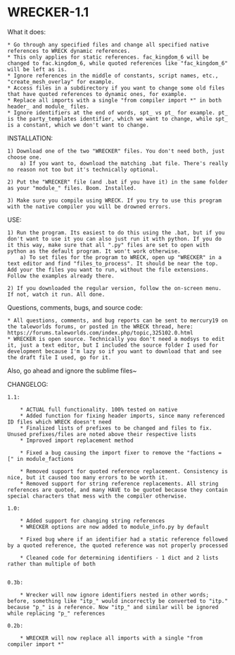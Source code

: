 # WRECKER-1.1


What it does:

	* Go through any specified files and change all specified native references to WRECK dynamic references.
	* This only applies for static references. fac_kingdom_6 will be changed to fac.kingdom_6, while quoted references like "fac_kingdom_6" will be left as is.
	* Ignore references in the middle of constants, script names, etc., "create_mesh_overlay" for example.
	* Access files in a subdirectory if you want to change some old files that have quoted references to dynamic ones, for example.
	* Replace all imports with a single "from compiler import *" in both header_ and module_ files.
	* Ignore identifiers at the end of words, spt_ vs pt_ for example. pt_ is the party_templates identifier, which we want to change, while spt_ is a constant, which we don't want to change.




INSTALLATION:
	
	1) Download one of the two "WRECKER" files. You don't need both, just choose one. 
		a) If you want to, download the matching .bat file. There's really no reason not too but it's technically optional. 

	2) Put the "WRECKER" file (and .bat if you have it) in the same folder as your "module_" files. Boom. Installed.

	3) Make sure you compile using WRECK. If you try to use this program with the native compiler you will be drowned errors. 


USE:

	1) Run the program. Its easiest to do this using the .bat, but if you don't want to use it you can also just run it with python. If you do it this way, make sure that all ".py" files are set to open with python as the default program. It won't work otherwise.
		a) To set files for the program to WRECK, open up "WRECKER" in a text editor and find "files_to_process". It should be near the top. Add your the files you want to run, without the file extensions. Follow the examples already there. 

	2) If you downloaded the regular version, follow the on-screen menu. If not, watch it run. All done. 

Questions, comments, bugs, and source code:

	* All questions, comments, and bug reports can be sent to mercury19 on the taleworlds forums, or posted in the WRECK thread, here: https://forums.taleworlds.com/index.php/topic,325102.0.html
	* WRECKER is open source. Technically you don't need a modsys to edit it, just a text editor, but I included the source folder I used for development because I'm lazy so if you want to download that and see the draft file I used, go for it. 

Also, go ahead and ignore the sublime files~


CHANGELOG:

	1.1:

		* ACTUAL full functionality. 100% tested on native
		* Added function for fixing header imports, since many referenced ID files which WRECK doesn't need
		* Finalized lists of prefixes to be changed and files to fix. Unused prefixes/files are noted above their respective lists
		* Improved import replacement method

		* Fixed a bug causing the import fixer to remove the "factions = [" in module_factions

		* Removed support for quoted reference replacement. Consistency is nice, but it caused too many errors to be worth it.
		* Removed support for string reference replacements. All string references are quoted, and many HAVE to be quoted because they contain special characters that mess with the compiler otherwise.

	1.0:

		* Added support for changing string references
		* WRECKER options are now added to module_info.py by default

		* Fixed bug where if an identifier had a static reference followed by a quoted reference, the quoted reference was not properly processed

		* Cleaned code for determining identifiers - 1 dict and 2 lists rather than multiple of both
		

	0.3b:

		* Wrecker will now ignore identifiers nested in other words; before, something like "itp_" would incorrectly be converted to "itp." because "p_" is a reference. Now "itp_" and similar will be ignored while replacing "p_" references

	0.2b:

		* WRECKER will now replace all imports with a single "from compiler import *"

